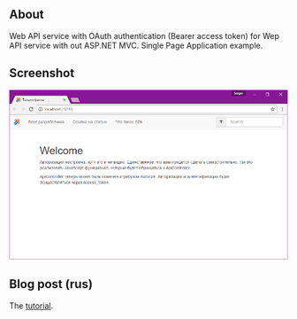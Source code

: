 ## About
Web API service with OAuth authentication (Bearer access token) for Wep API service with out ASP.NET MVC. Single Page Application example.

## Screenshot
![screenshot](/Screenshot.png)

## Blog post (rus)
The [tutorial](http://www.calabonga.net/blog/post/184).
